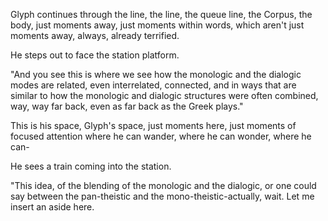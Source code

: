 Glyph continues through the line, the line, the queue line, the Corpus, the body, just moments away, just moments within words, which aren't just moments away, always, already terrified.

He steps out to face the station platform.

"And you see this is where we see how the monologic and the dialogic modes are related, even interrelated, connected, and in ways that are similar to how the monologic and dialogic structures were often combined, way, way far back, even as far back as the Greek plays."

This is his space, Glyph's space, just moments here, just moments of focused attention where he can wander, where he can wonder, where he can-

He sees a train coming into the station.

"This idea, of the blending of the monologic and the dialogic, or one could say between the pan-theistic and the mono-theistic-actually, wait. Let me insert an aside here.
